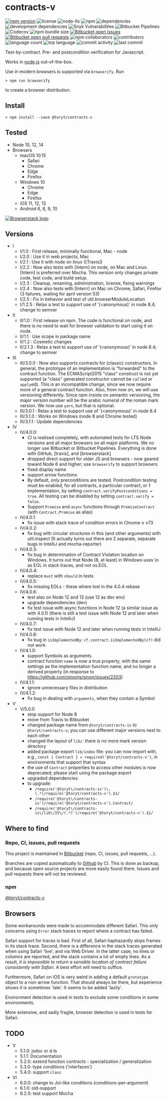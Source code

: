 # contracts-v

[![npm version](http://img.shields.io/npm/v/@toryt/contracts-v.svg?style=flat)](https://npmjs.org/package/@toryt/contracts-v 'View this project on npm')
![license](https://img.shields.io/npm/l/@toryt/contracts-v)
![node-lts](https://img.shields.io/node/v-lts/@toryt/contracts-v)
![npm](https://img.shields.io/npm/dt/@toryt/contracts-v) ![dependencies](https://img.shields.io/david/Toryt/contracts)
![development dependencies](https://img.shields.io/david/dev/Toryt/contracts)
![Snyk Vulnerabilities](https://img.shields.io/snyk/vulnerabilities/npm/@toryt/contracts-v)
![Bitbucket Pipelines](https://img.shields.io/bitbucket/pipelines/toryt/contracts)
![Codecov](https://img.shields.io/codecov/c/bitbucket/toryt/contracts)
![npm bundle size](https://img.shields.io/bundlephobia/minzip/@toryt/contracts-v)
[![Bitbucket open issues](https://img.shields.io/bitbucket/issues/toryt/contracts)](https://bitbucket.org/toryt/contracts/issues)
[![Bitbucket open pull requests](https://img.shields.io/bitbucket/pr/toryt/contracts)](https://bitbucket.org/toryt/contracts/pull-requests/)
![npm collaborators](https://img.shields.io/npm/collaborators/@toryt/contracts-v)
![contributors](https://img.shields.io/github/contributors/Toryt/contracts)
![language count](https://img.shields.io/github/languages/count/toryt/contracts)
![top language](https://img.shields.io/github/languages/top/Toryt/contracts)
![commit activity](https://img.shields.io/github/commit-activity/y/Toryt/contracts)
![last commit](https://img.shields.io/github/last-commit/Toryt/contracts)

Test-by-contract. Pre- and postcondition verification for Javascript.

Works in [node.js](https://nodejs.org/) out-of-the-box.

Use in modern browsers is supported via `browserify`. Run

    > npm run browserify

to create a browser distribution.

## Install

    > npm install --save @toryt/contracts-v

## Tested

- Node 10, 12, 14
- Browsers
  - macOS 10.15
    - Safari
    - Chrome
    - Edge
    - Firefox
  - Windows 10
    - Chrome
    - Edge
    - Firefox
  - iOS 11, 12, 13
  - Android 6, 8, 9, 10

[![Browserstack logo](https://www.browserstack.com/images/mail/browserstack-logo-footer.png)](https://www.browserstack.com/)

## Versions

- I
  - I/1.0 : First release, minimally functional, Mac - node
  - I/2.0 : Use it in web projects, Mac
  - I/2.1 : Use it with node on linux ([Travis])
  - I/2.2 : Now also tests with [Intern] on node, on Mac and Linux. [Intern] is preferred over Mocha. This version only
    changes private code, test code, and build setup.
  - I/2.3 : Cleanup, renaming, administration, license, fixing warnings
  - I/2.4 : Now also tests with [Intern] on Mac on Chrome, Safari, Firefox (3 failures, waiting for april version 53)
  - I/2.5 : Fix in behavior and test of util.browserModuleLocation
  - I/1.2.5 : Relax a test to support use of '(<anonymous)' in node 8.4; change to semver
- II
  - II/1.0 : First release on npm. The code is functional on node, and there is no need to wait for browser validation
    to start using it on node.
  - II/1.1 : Use scope in package name
  - II/1.2 : Cosmetic changes
  - II/2.1.3 : Relax a test to support use of '(<anonymous)' in node 8.4; change to semver
- III
  - III/3.0.0 : Now also supports contracts for (classic) constructors. In general, the prototype of an implementation
    is "forwarded" to the contract function. The ECMAScript2015 "class" construct is not yet supported (a "class"
    generated constructor cannot be `call`ed or `apply`ed). This is an incompatible change, since we now require more of
    a general contract function. Also, from now on, we will use versioning differently. Since npm insists on semantic
    versioning, the major version number will be the arabic numeral of the roman mark version. We now use `yarn`, but
    that is optional.
  - III/3.0.1 : Relax a test to support use of '(<anonymous)' in node 8.4
  - III/3.1.0 : Works on Windows (node 8 and Chrome tested)
  - III/3.1.1 : Update dependencies
- IV
  - IV/4.0.0:
    - CI is realised completely, with automated tests for LTS Node versions and all major browsers on all major
      platforms. We no longer use Bitbucket or Bitbucket Pipelines. Everything is done with GitHub, [travis], and
      [browserstack]
    - dropped direct support for older JS and browsers - now geared toward Node 6 and higher; use `browserify` to
      support browsers
    - fixed display name
    - support arrow functions
    - By default, only preconditions are tested. Postcondition testing must be enabled, for all contracts, a particular
      contract, or 1 implementation, by setting `contract.verifyPostconditions = true`. All testing can be disabled by
      setting `contract.verify = false`.
    - Support `Promise` and `async` functions through `PromiseContract` (with `Contract.Promise` as alias)
  - IV/4.0.1:
    - fix issue with stack trace of condition errors in Chrome ≥ v73
  - IV/4.0.2:
    - fix bug with circular structures in this (and other arguments) with util.inspect (It actually turns out there are
      2 separate, separate bugs in IntelliJ and mocha-reporter)
  - IV/4.0.3:
    - fix bug in determination of Contract Violation location on Windows. It turns out that Node (8, at least) in
      Windows uses \n as EOL in stack traces, and not os.EOL.
  - IV/4.0.4:
    - replace `must` with `should` in tests
  - IV/4.0.5:
    - fix missing EOLs - these where lost in the 4.0.4 rebase
  - IV/4.0.6:
    - test also on Node 12 and 13 (use 12 as dev env)
    - upgrade dependencies (dev)
    - fix test issue with async functions in Node 12 (a similar issue as with 4.0.1) (there is still a test issue with
      Node 12 and later when running tests in IntelliJ)
  - IV/4.0.7:
    - fix test issue with Node 12 and later when running tests in IntelliJ
  - IV/4.0.8:
    - fix bug in `isImplementedBy`: `cf.contract.isImplementedBy(cf)` did not work
  - IV/4.1.0:
    - support Symbols as arguments
    - contract function `name` is now a true property, with the same settings as the implementation function name, and
      no longer a derived property (in response to https://github.com/sinonjs/sinon/issues/2203)
  - IV/4.1.1:
    - ignore unnecessary files in distribution
  - IV/4.1.2:
    - fix bug in dealing with `arguments`, when they contain a Symbol
- V
  - V/5.0.0
    - stop support for Node 8
    - move from Travis to Bitbucket
    - changed package name from `@toryt/contracts-iv` to `@toryt/contracts-v`; you can use different major versions next
      to each other
    - changed the layout of `lib/`: there is no more mark version directory
    - added package export `lib/index` file: you can now import with, e.g.,
      `const { Contract } = required('@toryt/contracts-v')`, in environments that support that syntax
    - the use of `Contract` properties to access other modules is now deprecated; please start using the package export
    - upgraded dependencies
    - to upgrade:
      - `/require('@toryt\/contracts-iv')\.(.*)/require('@toryt/contracts-v').$1/`
      - `/require('@toryt\/contracts-iv')/require('@toryt/contracts-v').Contract/`
      - `/require('@toryt\/contracts-iv\/lib\/IV\/(.*)')/require('@toryt/contracts-v').$1/`

## Where to find

### Repo, CI, issues, pull requests

This project is maintained in [Bitbucket](https://bitbucket.org/toryt/contracts) (repo, CI, issues, pull requests, …).

Branches are copied automatically to [Github](https://github.com/Toryt/contracts) by CI. This is done as backup, and
because open source projects are more easily found there. Issues and pull requests there will not be reviewed.

### npm

[@toryt/contracts-v](https://www.npmjs.com/package/@toryt/contracts-v)

## Browsers

Some workarounds were made to accommodate different Safari. This only concerns using `Error` stack traces to report
where a contract has failed.

Safari support for traces is bad. First of all, Safari haphazardly skips frames in its stack trace. Second, there is a
difference in the stack traces generated when using Safari 'live', and via Web Driver. In the latter case, no lines or
columns are reported, and the stack contains a lot of empty lines. As a result, _it is impossible to return a sensible
location of contract failure consistently with Safari_. A best effort will need to suffice.

Furthermore, Safari on iOS is very weird in adding a default `prototype` object to a non-arrow function. That should
always be there, but experience shows it is sometimes 'late'. It seems to be added 'lazily'.

Environment detection is used in tests to exclude some conditions in some environments.

More extensive, and sadly fragile, browser detection is used in tests for Safari.

## TODO

- V
  - 5.1.0: jsdoc or d.ts
  - 5.1.1: Documentation
  - 5.2.0: extend function contracts - specialization / generalization
  - 5.3.0: type conditions ('interfaces')
  - 5.4.0: support `class`
- VI
  - 6.0.0: change to Joi-like conditions (conditions-per-argument)
  - 6.1.0: old-support
  - 6.2.0: test support Mocha
